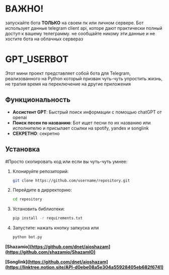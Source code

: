 # ВАЖНО!

запускайте бота **ТОЛЬКО** на своем пк или личном сервере. Бот использует данные telegram client api, которе дают практически полный доступ к вашему телеграмму. не сообщайте никому эти данные и не хостите бота на облачных сервераз

# GPT_USERBOT

Этот мини проект представляет собой бота для Telegram, реализованного на Python который призван чуть-чуть упростить жизнь, не тратия время на переключение на другие приложения
## Функциональность

- **Ассистент GPT**: Быстрый поиск информации с помощью chatGPT от openai
- **Поиск песен по названию**: Бот ищет песни по их названию или исполнителю и присылает ссылки на spotify, yandex и songlink
- **СЕКРЕТНО**: секретно



## Установка
#Просто скопировать код или если вы чуть-чуть умнее:

1. Клонируйте репозиторий:
   ```bash
   git clone https://github.com/username/repository.git
   
2. Перейдите в дирректорию:
   ```bash
   cd repository

3. Установить библиотеки:
   ```bash
   pip install -r requirements.txt

4. Запустите:
   нажать кнопку запкуска или
   ```bash
   python bot.py


**[Shazamio](https://github.com/dnet/aioshazam](https://github.com/shazamio/ShazamIO)**

**[Songlink](https://github.com/dnet/aioshazam](https://linktree.notion.site/API-d0ebe08a5e304a55928405eb682f6741)**

